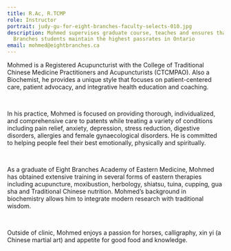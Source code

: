 ```yaml
---
title: R.Ac, R.TCMP
role: Instructor
portrait: judy-gu-for-eight-branches-faculty-selects-010.jpg
description: Mohmed supervises graduate course, teaches and ensures that Eight
  Branches students maintain the highest passrates in Ontario
email: mohmed@eightbranches.ca
---
```

Mohmed is a Registered Acupuncturist with the College of Traditional Chinese Medicine Practitioners and Acupuncturists (CTCMPAO). Also a Biochemist, he provides a unique style that focuses on patient-centered care, patient advocacy, and integrative health education and coaching.

​

In his practice, Mohmed is focused on providing thorough, individualized, and comprehensive care to patents while treating a variety of conditions including pain relief, anxiety, depression, stress reduction, digestive disorders, allergies and female gynaecological disorders. He is committed to helping people feel their best emotionally, physically and spiritually.

​

As a graduate of Eight Branches Academy of Eastern Medicine, Mohmed has obtained extensive training in several forms of eastern therapies including acupuncture, moxibustion, herbology, shiatsu, tuina, cupping, gua sha and Traditional Chinese nutrition. Mohmed’s background in biochemistry allows him to integrate modern research with traditional wisdom.

​

Outside of clinic, Mohmed enjoys a passion for horses, calligraphy, xin yi (a Chinese martial art) and appetite for good food and knowledge.